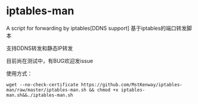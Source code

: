 # iptables-man
A script for forwarding by iptables[DDNS support]
基于iptables的端口转发脚本

支持DDNS转发和静态IP转发

目前尚在测试中，有BUG欢迎发issue

使用方式：

`wget --no-check-certificate https://github.com/MstKenway/iptables-man/raw/master/iptables-man.sh && chmod +x iptables-man.sh&&./iptables-man.sh`
